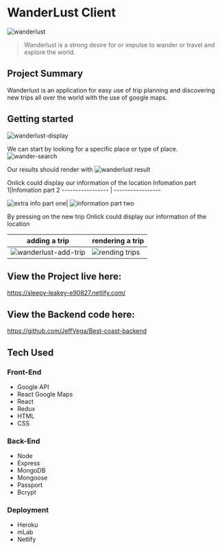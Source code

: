 # WanderLust Client
![wanderlust](https://user-images.githubusercontent.com/34497456/42012190-cd6ec882-7a4b-11e8-86cd-5bd38f67e751.png)
> Wanderlust is a strong desire for or impulse to wander or travel and explore the world.
## Project Summary
Wanderlust is an application for easy use of trip planning and discovering new trips all over the world with the use of google maps.
## Getting started
![wanderlust-display](https://user-images.githubusercontent.com/34497456/42012930-98d37772-7a4f-11e8-81a5-6b281de93061.JPG)

We can start by looking for a specific place or type of place.
![wander-search](https://user-images.githubusercontent.com/34497456/42012962-cf0fe71c-7a4f-11e8-9c1e-1c869eae608f.png)

Our results should render with 
![wanderlust result](https://user-images.githubusercontent.com/34497456/42013038-2b932594-7a50-11e8-98d1-48c33213479e.png)

Onlick could display our information of the location 
Infomation part 1|Infomation part 2
----------------- | -----------------

![extra info part one](https://user-images.githubusercontent.com/34497456/42013154-be43f3fa-7a50-11e8-8926-411773e5e3cd.JPG)| ![information part two](https://user-images.githubusercontent.com/34497456/42013169-d4b88394-7a50-11e8-91d8-af84af728365.JPG)

By pressing on the new trip 
Onlick could display our information of the location 

adding a trip| rendering a trip
------------ | -------------
![wanderlust-add-trip](https://user-images.githubusercontent.com/34497456/42013204-0a15c51a-7a51-11e8-8159-4ac61758bf49.JPG)|![rending trips](https://user-images.githubusercontent.com/34497456/42013321-873b4b64-7a51-11e8-8f1c-d1acdf4340e5.JPG)



## View the Project live here:
https://sleepy-leakey-e90827.netlify.com/

## View the Backend code here:
https://github.com/JeffVega/Best-coast-backend

## Tech Used

### Front-End
* Google API
* React Google Maps
* React
* Redux
* HTML
* CSS

### Back-End
* Node
* Express
* MongoDB
* Mongoose
* Passport
* Bcrypt

### Deployment
* Heroku
* mLab
* Netlify